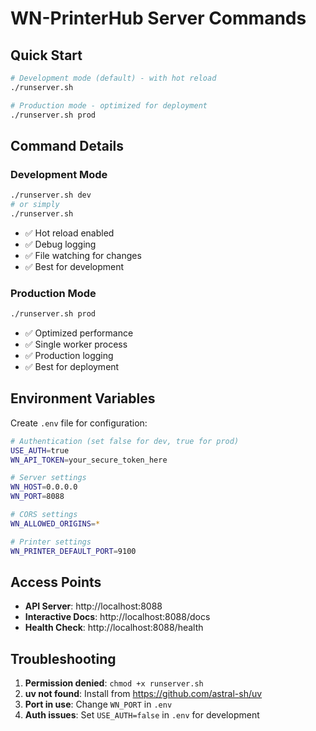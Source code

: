 # WN-PrinterHub Server Commands

## Quick Start

```bash
# Development mode (default) - with hot reload
./runserver.sh

# Production mode - optimized for deployment
./runserver.sh prod
```

## Command Details

### Development Mode
```bash
./runserver.sh dev
# or simply
./runserver.sh
```
- ✅ Hot reload enabled
- ✅ Debug logging
- ✅ File watching for changes
- ✅ Best for development

### Production Mode
```bash
./runserver.sh prod
```
- ✅ Optimized performance
- ✅ Single worker process
- ✅ Production logging
- ✅ Best for deployment

## Environment Variables

Create `.env` file for configuration:

```bash
# Authentication (set false for dev, true for prod)
USE_AUTH=true
WN_API_TOKEN=your_secure_token_here

# Server settings
WN_HOST=0.0.0.0
WN_PORT=8088

# CORS settings
WN_ALLOWED_ORIGINS=*

# Printer settings  
WN_PRINTER_DEFAULT_PORT=9100
```

## Access Points

- **API Server**: http://localhost:8088
- **Interactive Docs**: http://localhost:8088/docs
- **Health Check**: http://localhost:8088/health

## Troubleshooting

1. **Permission denied**: `chmod +x runserver.sh`
2. **uv not found**: Install from https://github.com/astral-sh/uv
3. **Port in use**: Change `WN_PORT` in `.env`
4. **Auth issues**: Set `USE_AUTH=false` in `.env` for development